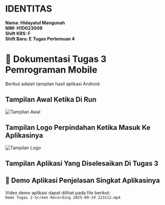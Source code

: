 # IDENTITAS

**Nama: Hidayatul Mangunah**  
**NIM: H1D023009**  
**Shift KRS: F**  
**Shift Baru: E**
**Tugas Pertemuan 4**

# 📸 Dokumentasi Tugas 3 Pemrograman Mobile  

Berikut adalah tampilan hasil aplikasi Android:

## Tampilan Awal Ketika Di Run
![Tampilan Awal](assets/Tampilan%20Awal-Screenshot%202025-09-23%20175903.png)

## Tampilan Logo Perpindahan Ketika Masuk Ke Aplikasinya
![Tampilan Logo](assets/Tampilam%202-Tampilan%20Logo-Screenshot%202025-09-23%20175930.png)

## Tampilan Aplikasi Yang Diselesaikan Di Tugas 3


## 🎥 Demo Aplikasi Penjelasan Singkat Aplikasinya
Video demo aplikasi dapat dilihat pada file berikut:  
`Demo Tugas 2-Screen Recording 2025-09-19 223112.mp4`
